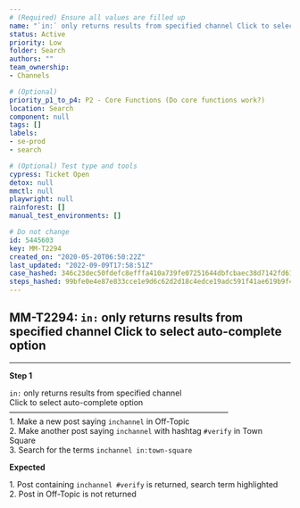 ```yaml
---
# (Required) Ensure all values are filled up
name: "`in:` only returns results from specified channel Click to select auto-complete option"
status: Active
priority: Low
folder: Search
authors: ""
team_ownership: 
- Channels

# (Optional)
priority_p1_to_p4: P2 - Core Functions (Do core functions work?)
location: Search
component: null
tags: []
labels: 
- se-prod
- search

# (Optional) Test type and tools
cypress: Ticket Open
detox: null
mmctl: null
playwright: null
rainforest: []
manual_test_environments: []

# Do not change
id: 5445603
key: MM-T2294
created_on: "2020-05-20T06:50:22Z"
last_updated: "2022-09-09T17:58:51Z"
case_hashed: 346c23dec50fdefc8efffa410a739fe07251644dbfcbaec38d7142fd6117bac755217c4147df86b7efc5382d1835da38
steps_hashed: 99bfe0e4e87e833cce1e9d6c62d2d18c4edce19adc591f41ae619b9f483f2dd224d187fd11ee241a14b901002fda87f2
---
```


<!-- (Auto-generated) Based on frontmatter's "key" and "name" -->

## MM-T2294: `in:` only returns results from specified channel Click to select auto-complete option

---

**Step 1**

`in:` only returns results from specified channel\
Click to select auto-complete option\
————————————————————————————\
1\. Make a new post saying `inchannel` in Off-Topic\
2\. Make another post saying `inchannel` with hashtag `#verify` in Town Square\
3\. Search for the terms `inchannel in:town-square`

**Expected**

1\. Post containing `inchannel #verify` is returned, search term highlighted\
2\. Post in Off-Topic is not returned
